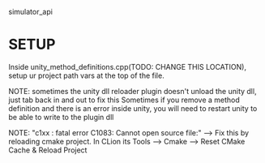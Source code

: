 simulator_api

# SETUP
Inside unity_method_definitions.cpp(TODO: CHANGE THIS LOCATION), setup ur
project path vars at the top of the file.

NOTE: sometimes the unity dll reloader plugin doesn't unload the unity dll, just tab back in and out to fix this
Sometimes if you remove a method definition and there is an error inside unity, you will need to restart unity to be able to write 
to the plugin dll

NOTE: "c1xx : fatal error C1083: Cannot open source file:" --> Fix this by reloading cmake project.
In CLion its Tools --> Cmake --> Reset CMake Cache & Reload Project